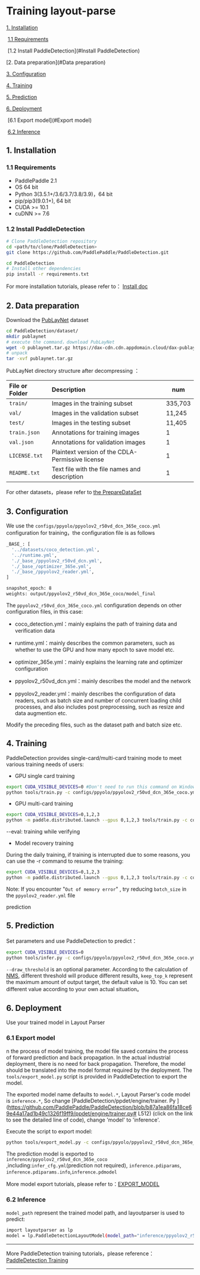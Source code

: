 # Training layout-parse

[1. Installation](#Installation)

​  [1.1 Requirements](#Requirements)

​  [1.2 Install PaddleDetection](#Install PaddleDetection)

[2.  Data preparation](#Data preparation)

[3. Configuration](#Configuration)

[4. Training](#Training)

[5. Prediction](#Prediction)

[6. Deployment](#Deployment)

​  [6.1 Export model](#Export model)

​  [6.2 Inference](#Inference)

<a name="Installation"></a>

## 1.  Installation

<a name="Requirements"></a>

### 1.1 Requirements

- PaddlePaddle 2.1
- OS 64 bit
- Python 3(3.5.1+/3.6/3.7/3.8/3.9)，64 bit
- pip/pip3(9.0.1+), 64 bit
- CUDA >= 10.1
- cuDNN >= 7.6

<a name="Install PaddleDetection"></a>

### 1.2 Install PaddleDetection

```bash
# Clone PaddleDetection repository
cd <path/to/clone/PaddleDetection>
git clone https://github.com/PaddlePaddle/PaddleDetection.git

cd PaddleDetection
# Install other dependencies
pip install -r requirements.txt
```

For more installation tutorials, please refer to： [Install doc](https://github.com/PaddlePaddle/PaddleDetection/blob/release/2.1/docs/tutorials/INSTALL_cn.md)

<a name="Data preparation"></a>

## 2. Data preparation

Download the [PubLayNet](https://github.com/ibm-aur-nlp/PubLayNet) dataset

```bash
cd PaddleDetection/dataset/
mkdir publaynet
# execute the command，download PubLayNet
wget -O publaynet.tar.gz https://dax-cdn.cdn.appdomain.cloud/dax-publaynet/1.0.0/publaynet.tar.gz?_ga=2.104193024.1076900768.1622560733-649911202.1622560733
# unpack
tar -xvf publaynet.tar.gz
```

PubLayNet directory structure after decompressing ：

| File or Folder | Description                                      | num     |
| :------------- | :----------------------------------------------- | ------- |
| `train/`       | Images in the training subset                    | 335,703 |
| `val/`         | Images in the validation subset                  | 11,245  |
| `test/`        | Images in the testing subset                     | 11,405  |
| `train.json`   | Annotations for training images                  |  1       |
| `val.json`     | Annotations for validation images                |  1       |
| `LICENSE.txt`  | Plaintext version of the CDLA-Permissive license |   1      |
| `README.txt`   | Text file with the file names and description    |   1      |

For other datasets，please refer to [the PrepareDataSet]((https://github.com/PaddlePaddle/PaddleDetection/blob/release/2.1/docs/tutorials/PrepareDataSet.md) )

<a name="Configuration"></a>

## 3. Configuration

We use the  `configs/ppyolo/ppyolov2_r50vd_dcn_365e_coco.yml` configuration for training，the configuration file is as follows

```bash
_BASE_: [
  '../datasets/coco_detection.yml',
  '../runtime.yml',
  './_base_/ppyolov2_r50vd_dcn.yml',
  './_base_/optimizer_365e.yml',
  './_base_/ppyolov2_reader.yml',
]

snapshot_epoch: 8
weights: output/ppyolov2_r50vd_dcn_365e_coco/model_final
```
The `ppyolov2_r50vd_dcn_365e_coco.yml` configuration depends on other configuration files, in this case:

- coco_detection.yml：mainly explains the path of training data and verification data

- runtime.yml：mainly describes the common parameters, such as whether to use the GPU and how many epoch to save model etc.

- optimizer_365e.yml：mainly explains the learning rate and optimizer configuration

- ppyolov2_r50vd_dcn.yml：mainly describes the model and the  network

- ppyolov2_reader.yml：mainly describes the configuration of data readers, such as batch size and number of concurrent loading child processes, and also includes post preprocessing, such as resize and data augmention etc.


Modify the preceding files, such as the dataset path and batch size etc.

<a name="Training"></a>

## 4. Training

PaddleDetection provides single-card/multi-card training mode to meet various training needs of users:

* GPU single card training

```bash
export CUDA_VISIBLE_DEVICES=0 #Don't need to run this command on Windows and Mac
python tools/train.py -c configs/ppyolo/ppyolov2_r50vd_dcn_365e_coco.yml
```

* GPU multi-card training

```bash
export CUDA_VISIBLE_DEVICES=0,1,2,3
python -m paddle.distributed.launch --gpus 0,1,2,3 tools/train.py -c configs/ppyolo/ppyolov2_r50vd_dcn_365e_coco.yml --eval
```

--eval: training while verifying

* Model recovery training

During the daily training, if training is interrupted due to some reasons, you can use the -r command to resume the training:

```bash
export CUDA_VISIBLE_DEVICES=0,1,2,3
python -m paddle.distributed.launch --gpus 0,1,2,3 tools/train.py -c configs/ppyolo/ppyolov2_r50vd_dcn_365e_coco.yml --eval -r output/ppyolov2_r50vd_dcn_365e_coco/10000
```

Note: If you encounter "`Out of memory error`" , try reducing `batch_size` in the `ppyolov2_reader.yml`  file

prediction<a name="Prediction"></a>

## 5. Prediction

Set parameters and use PaddleDetection to predict：

```bash
export CUDA_VISIBLE_DEVICES=0
python tools/infer.py -c configs/ppyolo/ppyolov2_r50vd_dcn_365e_coco.yml --infer_img=images/paper-image.jpg --output_dir=infer_output/ --draw_threshold=0.5 -o weights=output/ppyolov2_r50vd_dcn_365e_coco/model_final --use_vdl=Ture
```

`--draw_threshold` is an optional parameter. According to the calculation of [NMS](https://ieeexplore.ieee.org/document/1699659), different threshold will produce different results, ` keep_top_k ` represent  the maximum amount of output target, the default value is 10. You can set different value according to your own actual situation。

<a name="Deployment"></a>

## 6. Deployment

Use your trained model in Layout Parser

<a name="Export model"></a>

### 6.1 Export model

n the process of model training, the model file saved contains the process of forward prediction and back propagation. In the actual industrial deployment, there is no need for back propagation. Therefore, the model should be translated into the model format required by the deployment. The `tools/export_model.py` script is provided in PaddleDetection to export the model.

The exported model name defaults to `model.*`, Layout Parser's code model is `inference.*`, So change [PaddleDetection/ppdet/engine/trainer. Py ](https://github.com/PaddlePaddle/PaddleDetection/blob/b87a1ea86fa18ce69e44a17ad1b49c1326f19ff9/ppdet/engine/trainer.py# L512) (click on the link to see the detailed line of code), change 'model' to 'inference'.

Execute the script to export model:

```bash
python tools/export_model.py -c configs/ppyolo/ppyolov2_r50vd_dcn_365e_coco.yml --output_dir=./inference -o weights=output/ppyolov2_r50vd_dcn_365e_coco/model_final.pdparams
```

The prediction model is exported to `inference/ppyolov2_r50vd_dcn_365e_coco` ,including:`infer_cfg.yml`(prediction not required), `inference.pdiparams`, `inference.pdiparams.info`,`inference.pdmodel`

More model export tutorials, please refer to：[EXPORT_MODEL](https://github.com/PaddlePaddle/PaddleDetection/blob/release/2.1/deploy/EXPORT_MODEL.md)

<a name="Inference"></a>

### 6.2 Inference

`model_path` represent  the trained model path, and layoutparser is used to predict:

```bash
import layoutparser as lp
model = lp.PaddleDetectionLayoutModel(model_path="inference/ppyolov2_r50vd_dcn_365e_coco", threshold=0.5,label_map={0: "Text", 1: "Title", 2: "List", 3:"Table", 4:"Figure"},enforce_cpu=True,enable_mkldnn=True)
```



***

More PaddleDetection training tutorials，please reference：[PaddleDetection Training](https://github.com/PaddlePaddle/PaddleDetection/blob/release/2.1/docs/tutorials/GETTING_STARTED_cn.md)

***
